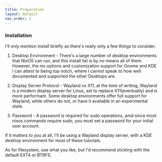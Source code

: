 ```yaml
---
title: Preparation
layout: default
nav_order: 2
---
```


### Installation

I'll only mention install briefly as there's really only a few things to consider.

1. Desktop Environment - There's a large number of desktop environments that NixOS can run, and this install list is by no means all of them. However, the nix options and customization support for Gnome and KDE I can attest to being top notch, where I cannot speak to how well documented and supported the other Desktops are.

2. Display Server Protocol - Wayland vs X11, at the time of writing, Wayland is a modern display server for Linux, set to replace X11(eventually) and is more performant. Some desktop environments offer full support for Wayland, while others do not, or have it available in an experimental state.

3. Password - A password is required for sudo operations, amd since most nixos commands require sudo, you must set a password for your initial user account. 

If it matters to you at all, I'll be using a Wayland display server, with a KDE desktop environment for most of these tutorials. 

As for filesystem, use what you like, but I'd recommend sticking with the default EXT4 or BTRFS.





